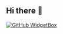 ## Hi there 👋

[![GitHub WidgetBox](https://github-widgetbox.vercel.app/api/profile?username=b65t&data=followers,repositories,stars,commits)](https://github.com/b65t/github-widgetbox)
